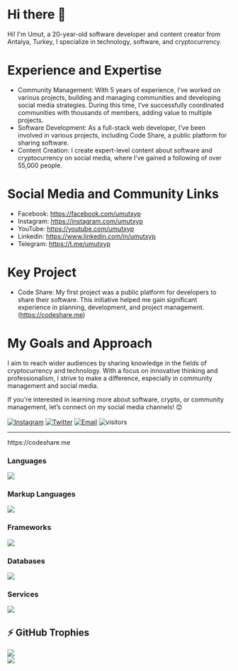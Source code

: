 # Hi there 👋
Hi! I'm Umut, a 20-year-old software developer and content creator from Antalya, Turkey, I specialize in technology, software, and cryptocurrency.

# Experience and Expertise
- Community Management: With 5 years of experience, I’ve worked on various projects, building and managing communities and developing social media strategies. During this time, I’ve successfully coordinated communities with thousands of members, adding value to multiple projects.
- Software Development: As a full-stack web developer, I’ve been involved in various projects, including Code Share, a public platform for sharing software.
- Content Creation: I create expert-level content about software and cryptocurrency on social media, where I’ve gained a following of over 55,000 people.

# Social Media and Community Links
- Facebook: https://facebook.com/umutxyp
- Instagram: https://instagram.com/umutxyp
- YouTube: https://youtube.com/umutxyp
- Linkedin: https://www.linkedin.com/in/umutxyp
- Telegram: https://t.me/umutxyp

# Key Project
- Code Share: My first project was a public platform for developers to share their software. This initiative helped me gain significant experience in planning, development, and project management. (https://codeshare.me)

# My Goals and Approach
I aim to reach wider audiences by sharing knowledge in the fields of cryptocurrency and technology. With a focus on innovative thinking and professionalism, I strive to make a difference, especially in community management and social media.

If you're interested in learning more about software, crypto, or community management, let’s connect on my social media channels! 😊
<br><br>
[![Instagram](https://img.shields.io/badge/-Instagram-5851DB?style=flat-square&labelColor=5851DB&logo=instagram&logoColor=white&link=https://instagram.com/umutxyp)](https://instagram.com/umutxyp)
[![Twitter](https://img.shields.io/badge/-Twitter-1da1f2?style=flat-square&labelColor=1da1f2&logo=twitter&logoColor=white&link=https://twitter.com/devbayraktar)](https://twitter.com/devbayraktar)
[![Email](https://img.shields.io/badge/-Email-c14438?style=flat-square&logo=Gmail&logoColor=white&link=mailto:umutbayraktar55@hotmail.com)](mailto:umutbayraktar55@hotmail.com)
![visitors](https://komarev.com/ghpvc/?username=umutxyp&color=blue)

<hr>
https://codeshare.me
<br>

### Languages
<img src="https://skillicons.dev/icons?i=javascript,python&theme=dark" />

### Markup Languages
<img src="https://skillicons.dev/icons?i=html,css,markdown&theme=dark" />

### Frameworks
<img src="https://skillicons.dev/icons?i=nodejs,tailwindcss,bootstrap,materialui,jquery,express,electron&theme=dark" />

### Databases
<img src="https://skillicons.dev/icons?i=mongodb&theme=dark" />

### Services
<img src="https://skillicons.dev/icons?i=vercel,cloudflare,heroku,replit&theme=dark" />

<br />

## ⚡ GitHub Trophies</h2>
<img src="https://github-profile-trophy.vercel.app/?username=umutxyp&theme=darkhub&no-frame=true&margin-w=15&margin-h=15" />

<br />
<img src="https://count.getloli.com/@umutxyp"/>
